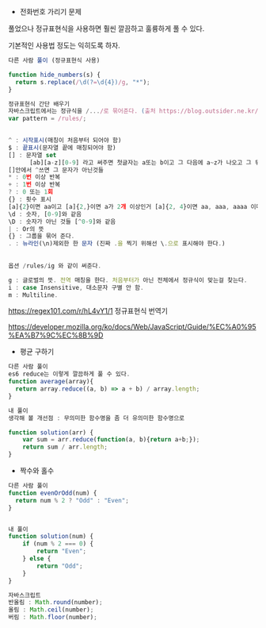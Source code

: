 - 전화번호 가리기 문제

풀었으나 정규표현식을 사용하면 훨씬 깔끔하고 훌륭하게 풀 수 있다.

기본적인 사용법 정도는 익히도록 하자. 

```javascript
다른 사람 풀이 (정규표현식 사용)

function hide_numbers(s) {
  return s.replace(/\d(?=\d{4})/g, "*");
}

정규표현식 간단 배우기
자바스크립트에서는 정규식을 /.../로 묶어준다. (출처 https://blog.outsider.ne.kr/141)
var pattern = /rules/;

                             
^ : 시작표시(매칭이 처음부터 되어야 함)
$ : 끝표시(문자열 끝에 매칭되어야 함)
[] : 문자열 set
      [ab][a-z][0-9] 라고 써주면 첫글자는 a또는 b이고 그 다음에 a~z가 나오고 그 뒤에 0~9가 나온다는 뜻..
[]안에서 ^쓰면 그 문자가 아닌것들
* : 0번 이상 반복
+ : 1번 이상 반복
? : 0 또는 1회
{} : 횟수 표시
[a]{2}이면 aa이고 [a]{2,}이면 a가 2개 이상인거 [a]{2, 4}이면 aa, aaa, aaaa 이다.
\d : 숫자, [0-9]와 같음
\D : 숫자가 아닌 것들 [^0-9]와 같음
| : Or의 뜻
{} : 그룹을 묶어 준다.
. : 뉴라인(\n)제외한 한 문자 (진짜 .을 찍기 위해선 \.으로 표시해야 한다.)
               
                             
옵션 /rules/ig 와 같이 써준다.

g : 글로벌의 뜻. 전역 매칭을 한다. 처음부터가 아닌 전체에서 정규식이 맞는걸 찾는다. 
i : case Insensitive, 대소문자 구별 안 함.
m : Multiline.
```

https://regex101.com/r/hL4vY1/1 정규표현식 번역기

https://developer.mozilla.org/ko/docs/Web/JavaScript/Guide/%EC%A0%95%EA%B7%9C%EC%8B%9D

- 평균 구하기

```javascript
다른 사람 풀이
es6 reduce는 이렇게 깔끔하게 풀 수 있다.
function average(array){
  return array.reduce((a, b) => a + b) / array.length;
}

내 풀이
생각해 볼 개선점 : 무의미한 함수명을 좀 더 유의미한 함수명으로

function solution(arr) {
    var sum = arr.reduce(function(a, b){return a+b;});    
    return sum / arr.length;
}
```

- 짝수와 홀수

```javascript
다른 사람 풀이
function evenOrOdd(num) {
  return num % 2 ? "Odd" : "Even";
}


내 풀이 
function solution(num) {
    if (num % 2 === 0) {
        return "Even";
    } else {
        return "Odd";
    }
}

```

```javascript
자바스크립트 
반올림 : Math.round(number);
올림 : Math.ceil(number);
버림 : Math.floor(number);
```

